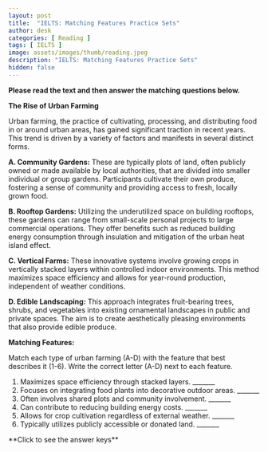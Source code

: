 ```yaml
---
layout: post
title:  "IELTS: Matching Features Practice Sets"
author: desk
categories: [ Reading ]
tags: [ IELTS ]
image: assets/images/thumb/reading.jpeg
description: "IELTS: Matching Features Practice Sets"
hidden: false
---
```


**Please read the text and then answer the matching questions below.**

**The Rise of Urban Farming**

Urban farming, the practice of cultivating, processing, and distributing food in or around urban areas, has gained significant traction in recent years. This trend is driven by a variety of factors and manifests in several distinct forms.

**A. Community Gardens:** These are typically plots of land, often publicly owned or made available by local authorities, that are divided into smaller individual or group gardens. Participants cultivate their own produce, fostering a sense of community and providing access to fresh, locally grown food.

**B. Rooftop Gardens:** Utilizing the underutilized space on building rooftops, these gardens can range from small-scale personal projects to large commercial operations. They offer benefits such as reduced building energy consumption through insulation and mitigation of the urban heat island effect.

**C. Vertical Farms:** These innovative systems involve growing crops in vertically stacked layers within controlled indoor environments. This method maximizes space efficiency and allows for year-round production, independent of weather conditions.

**D. Edible Landscaping:** This approach integrates fruit-bearing trees, shrubs, and vegetables into existing ornamental landscapes in public and private spaces. The aim is to create aesthetically pleasing environments that also provide edible produce.

**Matching Features:**

Match each type of urban farming (A-D) with the feature that best describes it (1-6). Write the correct letter (A-D) next to each feature.

1.  Maximizes space efficiency through stacked layers. _______
2.  Focuses on integrating food plants into decorative outdoor areas. _______
3.  Often involves shared plots and community involvement. _______
4.  Can contribute to reducing building energy costs. _______
5.  Allows for crop cultivation regardless of external weather. _______
6.  Typically utilizes publicly accessible or donated land. _______


<div onclick="klikaj('mtcft1')"><span>**Click to see the answer keys**</span></div>
<div id="mtcft1" style="visibility: hidden">
**1 C 2 D 3 A 4 B 5 C 6 D**
</div>
<script>
function klikaj(i) {
    document.getElementById(i).style.visibility='visible';
}
</script>
